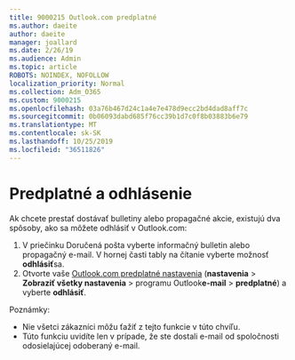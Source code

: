 ```yaml
---
title: 9000215 Outlook.com predplatné
ms.author: daeite
author: daeite
manager: joallard
ms.date: 2/26/19
ms.audience: Admin
ms.topic: article
ROBOTS: NOINDEX, NOFOLLOW
localization_priority: Normal
ms.collection: Adm_O365
ms.custom: 9000215
ms.openlocfilehash: 03a76b467d24c1a4e7e478d9ecc2bd4dad8aff7c
ms.sourcegitcommit: 0b06093dabd685f76cc39b1d7c0f8b03883b6e79
ms.translationtype: MT
ms.contentlocale: sk-SK
ms.lasthandoff: 10/25/2019
ms.locfileid: "36511826"
---
```

# <a name="subscriptions-and-unsubscribing"></a>Predplatné a odhlásenie

Ak chcete prestať dostávať bulletiny alebo propagačné akcie, existujú dva spôsoby, ako sa môžete odhlásiť v Outlook.com:

1. V priečinku Doručená pošta vyberte informačný bulletin alebo propagačný e-mail. V hornej časti tably na čítanie vyberte možnosť **odhlásiť**sa.
2. Otvorte vaše [Outlook.com predplatné nastavenia](https://outlook.live.com/mail/options/mail/brandsSubscriptions) (**nastavenia** > **Zobraziť všetky nastavenia** > programu Outlook**e-mail** > **predplatné**) a vyberte **odhlásiť**.

Poznámky:

- Nie všetci zákazníci môžu ťažiť z tejto funkcie v túto chvíľu.
- Túto funkciu uvidíte len v prípade, že ste dostali e-mail od spoločnosti odosielajúcej odoberaný e-mail.